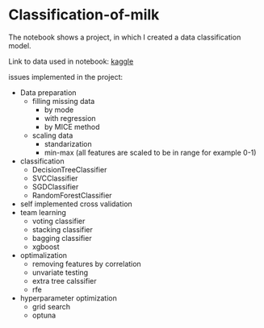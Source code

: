 # Classification-of-milk

The notebook shows a project, in which I created a data classification model.

Link to data used in notebook:
[kaggle](https://www.kaggle.com/datasets/cpluzshrijayan/milkquality)

issues implemented in the project:
- Data preparation
  - filling missing data
    - by mode
    - with regression
    - by MICE method
  - scaling data
    - standarization
    - min-max (all features are scaled to be in range for example 0-1)
- classification
  - DecisionTreeClassifier
  - SVCClassifier
  - SGDClassifier
  - RandomForestClassifier
- self implemented cross validation
- team learning
  - voting classifier
  - stacking classifier
  - bagging classifier
  - xgboost
- optimalization
  - removing features by correlation
  - unvariate testing
  - extra tree calssifier
  - rfe
- hyperparameter optimization
  - grid search
  - optuna
